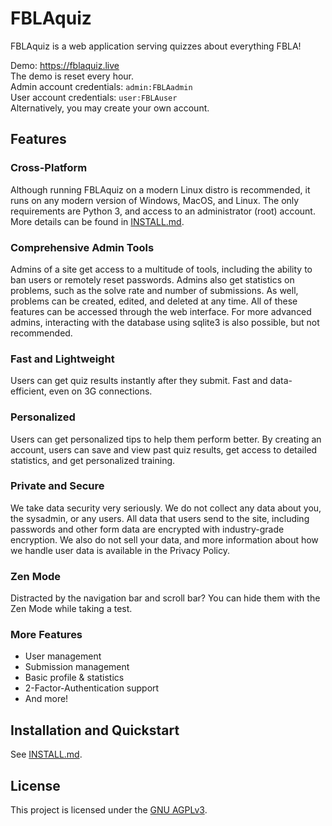 # FBLAquiz
FBLAquiz is a web application serving quizzes about everything FBLA!

Demo: https://fblaquiz.live<br>
The demo is reset every hour.<br>
Admin account credentials: `admin:FBLAadmin`<br>
User account credentials: `user:FBLAuser`<br>
Alternatively, you may create your own account.

## Features
### Cross-Platform
Although running FBLAquiz on a modern Linux distro is recommended, it runs on any modern version of Windows, MacOS, and Linux. The only requirements are Python 3, and access to an administrator (root) account. More details can be found in [INSTALL.md](docs/INSTALL.md).

### Comprehensive Admin Tools
Admins of a site get access to a multitude of tools, including the ability to ban users or remotely reset passwords. Admins also get statistics on problems, such as the solve rate and number of submissions. As well, problems can be created, edited, and deleted at any time. All of these features can be accessed through the web interface. For more advanced admins, interacting with the database using sqlite3 is also possible, but not recommended.

### Fast and Lightweight
Users can get quiz results instantly after they submit. Fast and data-efficient, even on 3G connections.

### Personalized
Users can get personalized tips to help them perform better. By creating an account, users can save and view past quiz results, get access to detailed statistics, and get personalized training.

### Private and Secure
We take data security very seriously. We do not collect any data about you, the sysadmin, or any users. All data that users send to the site, including passwords and other form data are encrypted with industry-grade encryption. We also do not sell your data, and more information about how we handle user data is available in the Privacy Policy.

### Zen Mode
Distracted by the navigation bar and scroll bar? You can hide them with the Zen Mode while taking a test.

### More Features
- User management
- Submission management
- Basic profile & statistics
- 2-Factor-Authentication support
- And more!

## Installation and Quickstart
See [INSTALL.md](docs/INSTALL.md).

## License
This project is licensed under the [GNU AGPLv3](LICENSE).
